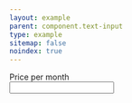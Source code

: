 ```yaml
---
layout: example
parent: component.text-input
type: example
sitemap: false
noindex: true
---
```


<div>
    <label class="ds_label" for="price">Price per month</label>
    <div class="ds_currency-wrapper" data-symbol="$">
        <input class="ds_input  ds_input--fixed-4" type="text" id="price" />
    </div>
</div>
